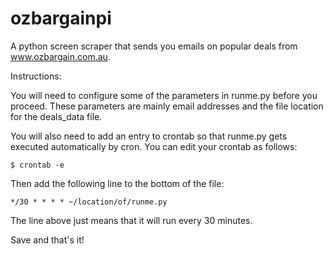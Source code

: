 # ozbargainpi
A python screen scraper that sends you emails on popular deals from www.ozbargain.com.au.

Instructions:

You will need to configure some of the parameters in runme.py before you proceed.
These parameters are mainly email addresses and the file location for the deals_data file.

You will also need to add an entry to crontab so that runme.py gets executed automatically by cron.
You can edit your crontab as follows:

	$ crontab -e
	
Then add the following line to the bottom of the file:

	*/30 * * * * ~/location/of/runme.py
	
The line above just means that it will run every 30 minutes.

Save and that's it!  

